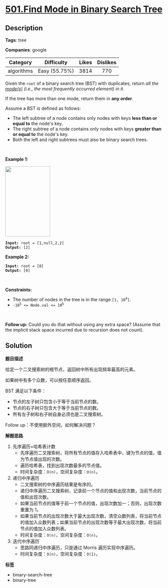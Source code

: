 # [501.Find Mode in Binary Search Tree](https://leetcode.com/problems/find-mode-in-binary-search-tree/description/)

## Description

**Tags**: tree

**Companies**: google

|  Category  |  Difficulty   | Likes | Dislikes |
| :--------: | :-----------: | :---: | :------: |
| algorithms | Easy (55.75%) | 3814  |   770    |

<p>Given the <code>root</code> of a binary search tree (BST) with duplicates, return <em>all the <a href="https://en.wikipedia.org/wiki/Mode_(statistics)" target="_blank">mode(s)</a> (i.e., the most frequently occurred element) in it</em>.</p>
<p>If the tree has more than one mode, return them in <strong>any order</strong>.</p>
<p>Assume a BST is defined as follows:</p>
<ul>
  <li>The left subtree of a node contains only nodes with keys <strong>less than or equal to</strong> the node&#39;s key.</li>
  <li>The right subtree of a node contains only nodes with keys <strong>greater than or equal to</strong> the node&#39;s key.</li>
  <li>Both the left and right subtrees must also be binary search trees.</li>
</ul>
<p>&nbsp;</p>
<p><strong class="example">Example 1:</strong></p>
<img alt="" src="https://assets.leetcode.com/uploads/2021/03/11/mode-tree.jpg" style="width: 142px; height: 222px;" />
<pre><code><strong>Input:</strong> root = [1,null,2,2]
<strong>Output:</strong> [2]</code></pre>
<p><strong class="example">Example 2:</strong></p>
<pre><code><strong>Input:</strong> root = [0]
<strong>Output:</strong> [0]</code></pre>
<p>&nbsp;</p>
<p><strong>Constraints:</strong></p>
<ul>
  <li>The number of nodes in the tree is in the range <code>[1, 10<sup>4</sup>]</code>.</li>
  <li><code>-10<sup>5</sup> &lt;= Node.val &lt;= 10<sup>5</sup></code></li>
</ul>
<p>&nbsp;</p>
<strong>Follow up:</strong> Could you do that without using any extra space? (Assume that the implicit stack space incurred due to recursion does not count).

## Solution

**题目描述**

给定一个二叉搜索树的根节点，返回树中所有出现频率最高的元素。

如果树中有多个众数，可以按任意顺序返回。

BST 满足以下条件：

- 节点的左子树只包含小于等于当前节点的数。
- 节点的右子树只包含大于等于当前节点的数。
- 所有左子树和右子树自身必须也是二叉搜索树。

Follow up：不使用额外空间，如何解决问题？

**解题思路**

1. 先序遍历+哈希表计数
   - 先序遍历二叉搜索树，将所有节点的值存入哈希表中，键为节点的值，值为节点值出现的次数。
   - 遍历哈希表，找到出现次数最多的节点值。
   - 时间复杂度：`O(n)`，空间复杂度：`O(n)`。
2. 递归中序遍历
   - 二叉搜索树的中序遍历结果是有序的。
   - 递归中序遍历二叉搜索树，记录前一个节点的值和出现次数，当前节点的值和出现次数。
   - 如果当前节点的值等于前一个节点的值，出现次数加一；否则，出现次数重置为 1。
   - 如果当前节点的出现次数大于最大出现次数，清空众数列表，将当前节点的值加入众数列表；如果当前节点的出现次数等于最大出现次数，将当前节点的值加入众数列表。
   - 时间复杂度：`O(n)`，空间复杂度：`O(n)`。
3. 迭代中序遍历
   - 思路同递归中序遍历，只是通过 Morris 遍历实现中序遍历。
   - 时间复杂度：`O(n)`，空间复杂度：`O(1)`。

**标签**

- binary-search-tree
- binary-tree
